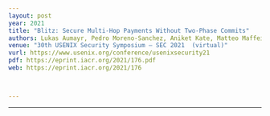 ```yaml
---
layout: post
year: 2021
title: "Blitz: Secure Multi-Hop Payments Without Two-Phase Commits"
authors: Lukas Aumayr, Pedro Moreno-Sanchez, Aniket Kate, Matteo Maffei
venue: "30th USENIX Security Symposium – SEC 2021  (virtual)"
vurl: https://www.usenix.org/conference/usenixsecurity21
pdf: https://eprint.iacr.org/2021/176.pdf
web: https://eprint.iacr.org/2021/176



---
```



---


